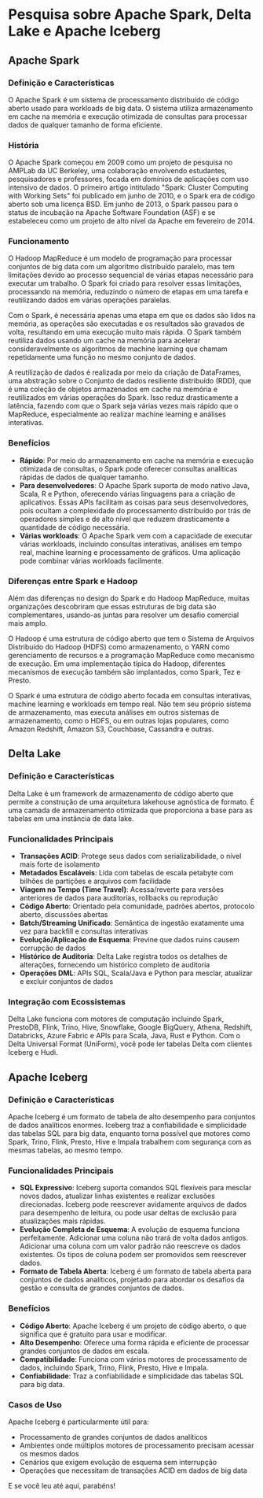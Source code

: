 # Pesquisa sobre Apache Spark, Delta Lake e Apache Iceberg

## Apache Spark

### Definição e Características
O Apache Spark é um sistema de processamento distribuído de código aberto usado para workloads de big data. O sistema utiliza armazenamento em cache na memória e execução otimizada de consultas para processar dados de qualquer tamanho de forma eficiente.

### História
O Apache Spark começou em 2009 como um projeto de pesquisa no AMPLab da UC Berkeley, uma colaboração envolvendo estudantes, pesquisadores e professores, focada em domínios de aplicações com uso intensivo de dados. O primeiro artigo intitulado "Spark: Cluster Computing with Working Sets" foi publicado em junho de 2010, e o Spark era de código aberto sob uma licença BSD. Em junho de 2013, o Spark passou para o status de incubação na Apache Software Foundation (ASF) e se estabeleceu como um projeto de alto nível da Apache em fevereiro de 2014.

### Funcionamento
O Hadoop MapReduce é um modelo de programação para processar conjuntos de big data com um algoritmo distribuído paralelo, mas tem limitações devido ao processo sequencial de várias etapas necessário para executar um trabalho. O Spark foi criado para resolver essas limitações, processando na memória, reduzindo o número de etapas em uma tarefa e reutilizando dados em várias operações paralelas.

Com o Spark, é necessária apenas uma etapa em que os dados são lidos na memória, as operações são executadas e os resultados são gravados de volta, resultando em uma execução muito mais rápida. O Spark também reutiliza dados usando um cache na memória para acelerar consideravelmente os algoritmos de machine learning que chamam repetidamente uma função no mesmo conjunto de dados.

A reutilização de dados é realizada por meio da criação de DataFrames, uma abstração sobre o Conjunto de dados resiliente distribuído (RDD), que é uma coleção de objetos armazenados em cache na memória e reutilizados em várias operações do Spark. Isso reduz drasticamente a latência, fazendo com que o Spark seja várias vezes mais rápido que o MapReduce, especialmente ao realizar machine learning e análises interativas.

### Benefícios
- **Rápido**: Por meio do armazenamento em cache na memória e execução otimizada de consultas, o Spark pode oferecer consultas analíticas rápidas de dados de qualquer tamanho.
- **Para desenvolvedores**: O Apache Spark suporta de modo nativo Java, Scala, R e Python, oferecendo várias linguagens para a criação de aplicativos. Essas APIs facilitam as coisas para seus desenvolvedores, pois ocultam a complexidade do processamento distribuído por trás de operadores simples e de alto nível que reduzem drasticamente a quantidade de código necessária.
- **Várias workloads**: O Apache Spark vem com a capacidade de executar várias workloads, incluindo consultas interativas, análises em tempo real, machine learning e processamento de gráficos. Uma aplicação pode combinar várias workloads facilmente.

### Diferenças entre Spark e Hadoop
Além das diferenças no design do Spark e do Hadoop MapReduce, muitas organizações descobriram que essas estruturas de big data são complementares, usando-as juntas para resolver um desafio comercial mais amplo.

O Hadoop é uma estrutura de código aberto que tem o Sistema de Arquivos Distribuído do Hadoop (HDFS) como armazenamento, o YARN como gerenciamento de recursos e a programação MapReduce como mecanismo de execução. Em uma implementação típica do Hadoop, diferentes mecanismos de execução também são implantados, como Spark, Tez e Presto.

O Spark é uma estrutura de código aberto focada em consultas interativas, machine learning e workloads em tempo real. Não tem seu próprio sistema de armazenamento, mas executa análises em outros sistemas de armazenamento, como o HDFS, ou em outras lojas populares, como Amazon Redshift, Amazon S3, Couchbase, Cassandra e outras.

## Delta Lake

### Definição e Características
Delta Lake é um framework de armazenamento de código aberto que permite a construção de uma arquitetura lakehouse agnóstica de formato. É uma camada de armazenamento otimizada que proporciona a base para as tabelas em uma instância de data lake.

### Funcionalidades Principais
- **Transações ACID**: Protege seus dados com serializabilidade, o nível mais forte de isolamento
- **Metadados Escaláveis**: Lida com tabelas de escala petabyte com bilhões de partições e arquivos com facilidade
- **Viagem no Tempo (Time Travel)**: Acessa/reverte para versões anteriores de dados para auditorias, rollbacks ou reprodução
- **Código Aberto**: Orientado pela comunidade, padrões abertos, protocolo aberto, discussões abertas
- **Batch/Streaming Unificado**: Semântica de ingestão exatamente uma vez para backfill e consultas interativas
- **Evolução/Aplicação de Esquema**: Previne que dados ruins causem corrupção de dados
- **Histórico de Auditoria**: Delta Lake registra todos os detalhes de alterações, fornecendo um histórico completo de auditoria
- **Operações DML**: APIs SQL, Scala/Java e Python para mesclar, atualizar e excluir conjuntos de dados

### Integração com Ecossistemas
Delta Lake funciona com motores de computação incluindo Spark, PrestoDB, Flink, Trino, Hive, Snowflake, Google BigQuery, Athena, Redshift, Databricks, Azure Fabric e APIs para Scala, Java, Rust e Python. Com o Delta Universal Format (UniForm), você pode ler tabelas Delta com clientes Iceberg e Hudi.

## Apache Iceberg

### Definição e Características
Apache Iceberg é um formato de tabela de alto desempenho para conjuntos de dados analíticos enormes. Iceberg traz a confiabilidade e simplicidade das tabelas SQL para big data, enquanto torna possível que motores como Spark, Trino, Flink, Presto, Hive e Impala trabalhem com segurança com as mesmas tabelas, ao mesmo tempo.

### Funcionalidades Principais
- **SQL Expressivo**: Iceberg suporta comandos SQL flexíveis para mesclar novos dados, atualizar linhas existentes e realizar exclusões direcionadas. Iceberg pode reescrever avidamente arquivos de dados para desempenho de leitura, ou pode usar deltas de exclusão para atualizações mais rápidas.
- **Evolução Completa de Esquema**: A evolução de esquema funciona perfeitamente. Adicionar uma coluna não trará de volta dados antigos. Adicionar uma coluna com um valor padrão não reescreve os dados existentes. Os tipos de coluna podem ser promovidos sem reescrever dados.
- **Formato de Tabela Aberta**: Iceberg é um formato de tabela aberta para conjuntos de dados analíticos, projetado para abordar os desafios da gestão e consulta de grandes conjuntos de dados.

### Benefícios
- **Código Aberto**: Apache Iceberg é um projeto de código aberto, o que significa que é gratuito para usar e modificar.
- **Alto Desempenho**: Oferece uma forma rápida e eficiente de processar grandes conjuntos de dados em escala.
- **Compatibilidade**: Funciona com vários motores de processamento de dados, incluindo Spark, Trino, Flink, Presto, Hive e Impala.
- **Confiabilidade**: Traz a confiabilidade e simplicidade das tabelas SQL para big data.

### Casos de Uso
Apache Iceberg é particularmente útil para:
- Processamento de grandes conjuntos de dados analíticos
- Ambientes onde múltiplos motores de processamento precisam acessar os mesmos dados
- Cenários que exigem evolução de esquema sem interrupção
- Operações que necessitam de transações ACID em dados de big data

E se você leu até aqui, parabéns!